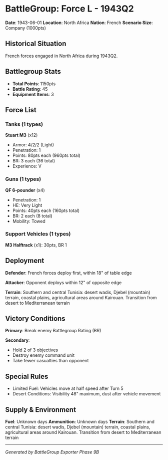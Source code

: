 # BattleGroup: Force L - 1943Q2

**Date**: 1943-06-01
**Location**: North Africa
**Nation**: French
**Scenario Size**: Company (1000pts)

## Historical Situation

French forces engaged in North Africa during 1943Q2.

## Battlegroup Stats

- **Total Points**: 1150pts
- **Battle Rating**: 45
- **Equipment Items**: 3

## Force List

### Tanks (1 types)

**Stuart M3** (x12)
- Armor: 4/2/2 (Light)
- Penetration: 1
- Points: 80pts each (960pts total)
- BR: 3 each (36 total)
- Experience: V

### Guns (1 types)

**QF 6-pounder** (x4)
- Penetration: 1
- HE: Very Light
- Points: 40pts each (160pts total)
- BR: 2 each (8 total)
- Mobility: Towed

### Support Vehicles (1 types)

**M3 Halftrack** (x1): 30pts, BR 1

## Deployment

**Defender**: French forces deploy first, within 18" of table edge

**Attacker**: Opponent deploys within 12" of opposite edge

**Terrain**: Southern and central Tunisia: desert wadis, Djebel (mountain) terrain, coastal plains, agricultural areas around Kairouan. Transition from desert to Mediterranean terrain

## Victory Conditions

**Primary**: Break enemy Battlegroup Rating (BR)

**Secondary**:
- Hold 2 of 3 objectives
- Destroy enemy command unit
- Take fewer casualties than opponent

## Special Rules

- Limited Fuel: Vehicles move at half speed after Turn 5
- Desert Conditions: Visibility 48" maximum, dust after vehicle movement

## Supply & Environment

**Fuel**: Unknown days
**Ammunition**: Unknown days
**Terrain**: Southern and central Tunisia: desert wadis, Djebel (mountain) terrain, coastal plains, agricultural areas around Kairouan. Transition from desert to Mediterranean terrain

---

*Generated by BattleGroup Exporter Phase 9B*
